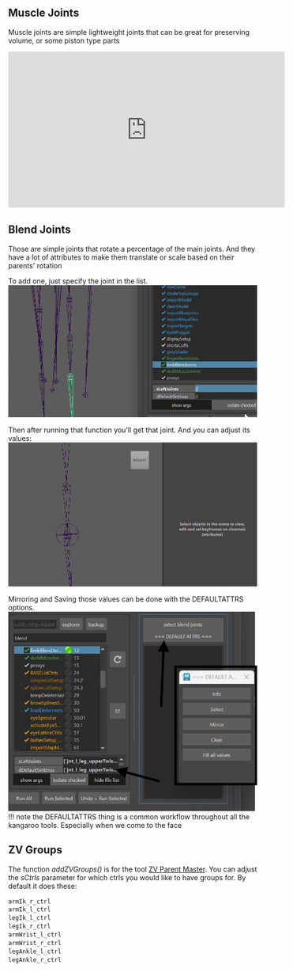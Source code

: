 ## Muscle Joints
Muscle joints are simple lightweight joints that can be great for preserving volume,
or some piston type parts
<iframe width="560" height="315"
src="https://www.youtube.com/embed/7A5NZNeP8vg"
title="YouTube video player" frameborder="0"
allow="accelerometer; autoplay; clipboard-write; encrypted-media; gyroscope; picture-in-picture"
allowfullscreen></iframe>


## Blend Joints
Those are simple joints that rotate a percentage of the main joints. And they have a lot of
attributes to make them translate or scale based on their parents' rotation

To add one, just specify the joint in the list.
![Alt text](../images/body_blendJointsAdd.gif)

Then after running that function you'll get that joint. And you can adjust its values:
![Alt text](../images/body_blendJoint.gif)

Mirroring and Saving those values can be done with the DEFAULTATTRS options.  
![Alt text](../images/body_blendJointsFill.jpg)
!!! note 
    the DEFAULTATTRS thing is a common workflow throughout all the kangaroo tools. Especially when
    we come to the face


## ZV Groups
The function *addZVGroups()* is for the tool [ZV Parent Master](https://apps.autodesk.com/MAYA/en/Detail/Index?id=3374365102069298437&appLang=en&os=Win64).
You can adjust the *sCtrls* parameter for which ctrls you would like to have groups for. 
By default it does these:
``` bash
armIk_r_ctrl
armIk_l_ctrl
legIk_l_ctrl
legIk_r_ctrl
armWrist_l_ctrl
armWrist_r_ctrl
legAnkle_l_ctrl
legAnkle_r_ctrl
```
